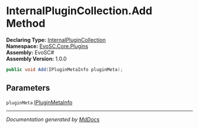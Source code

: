 ﻿<!--  
  <auto-generated>   
    The contents of this file were generated by a tool.  
    Changes to this file may be list if the file is regenerated  
  </auto-generated>   
-->

# InternalPluginCollection.Add Method

**Declaring Type:** [InternalPluginCollection](../index.md)  
**Namespace:** [EvoSC.Core.Plugins](../../index.md)  
**Assembly:** EvoSC\#  
**Assembly Version:** 1.0.0

```csharp
public void Add(IPluginMetaInfo pluginMeta);
```

## Parameters

`pluginMeta`  [IPluginMetaInfo](../../Abstractions/IPluginMetaInfo/index.md)

___

*Documentation generated by [MdDocs](https://github.com/ap0llo/mddocs)*
